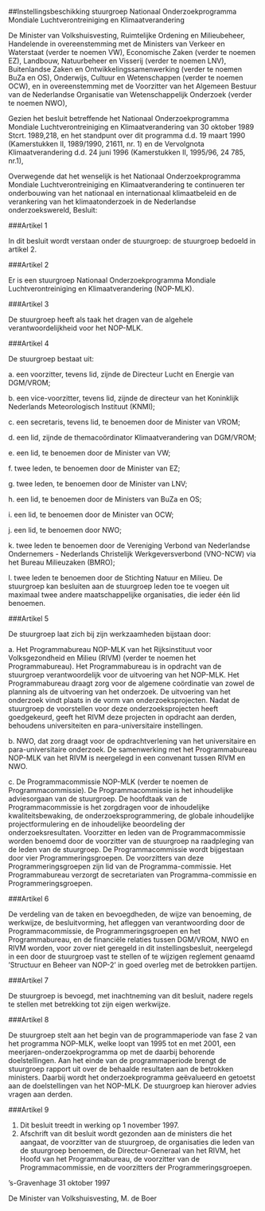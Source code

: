 <meta http-equiv='Content-Type' content='text/html; charset=utf-8' />

##Instellingsbeschikking stuurgroep Nationaal Onderzoekprogramma Mondiale Luchtverontreiniging en Klimaatverandering

De Minister van Volkshuisvesting, Ruimtelijke Ordening en Milieubeheer,  
Handelende in overeenstemming met de Ministers van Verkeer en Waterstaat (verder te noemen VW), Economische Zaken (verder te noemen EZ), Landbouw, Natuurbeheer en Visserij (verder te noemen LNV), Buitenlandse Zaken en Ontwikkelingssamenwerking (verder te noemen BuZa en OS), Onderwijs, Cultuur en Wetenschappen (verder te noemen OCW), en in overeenstemming met de Voorzitter van het Algemeen Bestuur van de Nederlandse Organisatie van Wetenschappelijk Onderzoek (verder te noemen NWO),

Gezien het besluit betreffende het Nationaal Onderzoekprogramma Mondiale Luchtverontreiniging en Klimaatverandering van 30 oktober 1989 Stcrt. 1989,218, en het standpunt over dit programma d.d. 19 maart 1990 (Kamerstukken II, 1989/1990, 21611, nr. 1) en de Vervolgnota Klimaatverandering d.d. 24 juni 1996 (Kamerstukken II, 1995/96, 24 785, nr.1),

Overwegende dat het wenselijk is het Nationaal Onderzoekprogramma Mondiale Luchtverontreiniging en Klimaatverandering te continueren ter onderbouwing van het nationaal en internationaal klimaatbeleid en de verankering van het klimaatonderzoek in de Nederlandse onderzoekswereld,
Besluit:     

###Artikel  1  

In dit besluit wordt verstaan onder de stuurgroep: de stuurgroep bedoeld in artikel 2.  

###Artikel  2  

Er is een stuurgroep Nationaal Onderzoekprogramma Mondiale Luchtverontreiniging en Klimaatverandering (NOP-MLK).  

###Artikel  3  

De stuurgroep heeft als taak het dragen van de algehele verantwoordelijkheid voor het NOP-MLK.  

###Artikel  4  

De stuurgroep bestaat uit: 

a.  een voorzitter, tevens lid, zijnde de Directeur Lucht en Energie van DGM/VROM; 

b.  een vice-voorzitter, tevens lid, zijnde de directeur van het Koninklijk Nederlands Meteorologisch Instituut (KNMI); 

c.  een secretaris, tevens lid, te benoemen door de Minister van VROM; 

d.  een lid, zijnde de themacoördinator Klimaatverandering van DGM/VROM; 

e.  een lid, te benoemen door de Minister van VW; 

f.  twee leden, te benoemen door de Minister van EZ; 

g.  twee leden, te benoemen door de Minister van LNV; 

h.  een lid, te benoemen door de Ministers van BuZa en OS; 

i. een lid, te benoemen door de Minister van OCW;

j. een lid, te benoemen door NWO;

k. twee leden te benoemen door de Vereniging Verbond van Nederlandse Ondernemers - Nederlands Christelijk Werkgeversverbond (VNO-NCW) via het Bureau Milieuzaken (BMRO);

l. twee leden te benoemen door de Stichting Natuur en Milieu.  De stuurgroep kan besluiten aan de stuurgroep leden toe te voegen uit maximaal twee andere maatschappelijke organisaties, die ieder één lid benoemen.  

###Artikel  5  

De stuurgroep laat zich bij zijn werkzaamheden bijstaan door: 

a.  Het Programmabureau NOP-MLK van het Rijksinstituut voor Volksgezondheid en Milieu (RIVM) (verder te noemen het Programmabureau). Het Programmabureau is in opdracht van de stuurgroep verantwoordelijk voor de uitvoering van het NOP-MLK. Het Programmabureau draagt zorg voor de algemene coördinatie van zowel de planning als de uitvoering van het onderzoek. De uitvoering van het onderzoek vindt plaats in de vorm van onderzoeksprojecten. Nadat de stuurgroep de voorstellen voor deze onderzoeksprojecten heeft goedgekeurd, geeft het RIVM deze projecten in opdracht aan derden, behoudens universiteiten en para-universitaire instellingen. 

b.  NWO, dat zorg draagt voor de opdrachtverlening van het universitaire en para-universitaire onderzoek. De samenwerking met het Programmabureau NOP-MLK van het RIVM is neergelegd in een convenant tussen RIVM en NWO. 

c.  De Programmacommissie NOP-MLK (verder te noemen de Programmacommissie). De Programmacommissie is het inhoudelijke adviesorgaan van de stuurgroep. De hoofdtaak van de Programmacommissie is het zorgdragen voor de inhoudelijke kwaliteitsbewaking, de onderzoeksprogrammering, de globale inhoudelijke projectformulering en de inhoudelijke beoordeling der onderzoeksresultaten. Voorzitter en leden van de Programmacommissie worden benoemd door de voorzitter van de stuurgroep na raadpleging van de leden van de stuurgroep. De Programmacommissie wordt bijgestaan door vier Programmeringsgroepen. De voorzitters van deze Programmeringsgroepen zijn lid van de Programma-commissie. Het Programmabureau verzorgt de secretariaten van Programma-commissie en Programmeringsgroepen.   

###Artikel  6  

De verdeling van de taken en bevoegdheden, de wijze van benoeming, de werkwijze, de besluitvorming, het afleggen van verantwoording door de Programmacommissie, de Programmeringsgroepen en het Programmabureau, en de financiële relaties tussen DGM/VROM, NWO en RIVM worden, voor zover niet geregeld in dit instellingsbesluit, neergelegd in een door de stuurgroep vast te stellen of te wijzigen reglement genaamd ’Structuur en Beheer van NOP-2’ in goed overleg met de betrokken partijen.  

###Artikel  7  

De stuurgroep is bevoegd, met inachtneming van dit besluit, nadere regels te stellen met betrekking tot zijn eigen werkwijze.  

###Artikel  8  

De stuurgroep stelt aan het begin van de programmaperiode van fase 2 van het programma NOP-MLK, welke loopt van 1995 tot en met 2001, een meerjaren-onderzoekprogramma op met de daarbij behorende doelstellingen. Aan het einde van de programmaperiode brengt de stuurgroep rapport uit over de behaalde resultaten aan de betrokken ministers. Daarbij wordt het onderzoekprogramma geëvalueerd en getoetst aan de doelstellingen van het NOP-MLK. De stuurgroep kan hierover advies vragen aan derden.  

###Artikel  9  

1.  Dit besluit treedt in werking op 1 november 1997.   
2.  Afschrift van dit besluit wordt gezonden aan de ministers die het aangaat, de voorzitter van de stuurgroep, de organisaties die leden van de stuurgroep benoemen, de Directeur-Generaal van het RIVM, het Hoofd van het Programmabureau, de voorzitter van de Programmacommissie, en de voorzitters der Programmeringsgroepen.  

’s-Gravenhage 
31 oktober 1997    

De 
Minister van Volkshuisvesting, 
M. de Boer      
